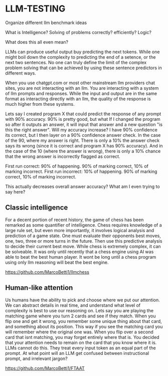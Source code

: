 # LLM-TESTING
Organize different llm benchmark ideas

What is Intelligence?
Solving of problems correctly? efficiently?
Logic?

What does this all even mean?

LLMs can produce useful output buy predicting the next tokens. While one might boil down the complexity to predicting the end of a setence, or the next two sentences. No one can truly define the limit of the complex problem solving that can be achieved by using these sentence predictors in different ways.

When you use chatgpt.com or most other mainstream llm providers chat sites, you are not interacting with an llm. You are interacting with a system of llm prompts and responses. While the input and output are in the same format as interacting directly with an llm, the quality of the response is much higher from these systems. 

Lets say I created program X that could predict the response of any prompt with 90% accuracy. 90% is pretty good, but what If I changed the program so after it outputs an answer, it will input that answer and a new question "is this the right answer". Will my accuracy increase? I have 90% confidence its correct, but I then layer on a 90% confidence answer check. In the case of the 90, where my answer is right. There is only a 10% the answer check says its wrong (since it is correct and program X has 90% accuracy). And in the case of the 10 (where the answer is wrong), there is only a 10% chance that the wrong answer is incorrectly flagged as correct.

First run correct: 90% of happening. 90% of marking correct, 10% of marking incorrect.
First run incorrect: 10% of happening. 90% of marking correct, 10% of marking incorrect.

This actually decreases overall answer accuracy? What am I even trying to say here?


## Classic intelligence
For a decent portion of recent history, the game of chess has been remarked as some quantifier of intelligence. Chess requires knowledge of a large rule set, but even more importantly, it involves logical analysis and prediction of a game state. One must evaluate their opponents best moves, one, two, three or more turns in the future. Then use this predictive analysis to decide their current best move. While chess is extremely complex, it can be solveable. It was only until recently that a chess engine using AI was able to beat the best human player. It wont be long until a chess program using only llm reasoning will beat the best engine.


https://github.com/MarcoBetti1/llmchess

## Human-like attention
Us humans have the ability to pick and choose where we put our attention. We can abstract details in real time, and understand what level of complexity is best to use our reasoning on. Lets say you are playing the matching game where you turn 2 cards and see if they match. When you flip one and get it wrong, you remember some unique thing about that card, and something about its position. This way if you see the matching card you will remember where the original one was. When you flip over a second card that isnt matching, you may forget entirely where that is. You decided that your attention needs to remain on the card that you know where it is. LLMs cannot do this. They treat every input token as an equal part of the prompt. At what point will an LLM get confused between instructional prompt, and irrelevant jargon?

https://github.com/MarcoBetti1/FTAAT
